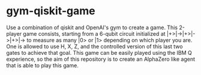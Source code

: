 # gym-qiskit-game
Use a combination of qiskit and OpenAI's gym to create a game. This 2-player game consists, starting from a 6-qubit circuit initialized at |+>|->|+>|->|+>|-> to measure as many |0> or |1> depending on which player you are. One is allowed to use H, X, Z, and the controlled version of this last two gates to achieve that goal.
This game can be easily played using the IBM Q experience, so the aim of this repository is to create an AlphaZero like agent that is able to play this game.
